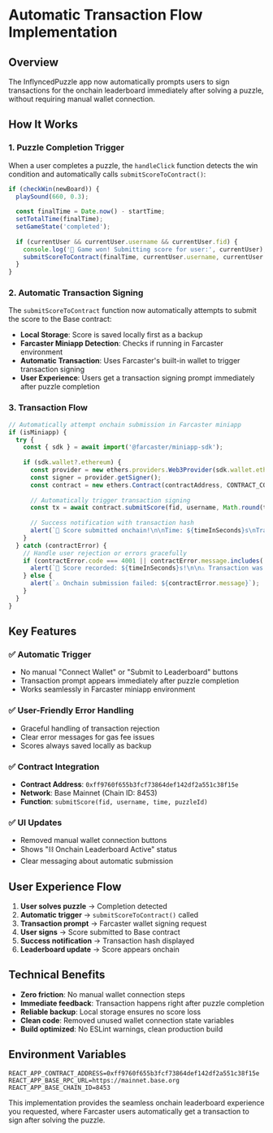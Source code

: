 # Automatic Transaction Flow Implementation

## Overview
The InflyncedPuzzle app now automatically prompts users to sign transactions for the onchain leaderboard immediately after solving a puzzle, without requiring manual wallet connection.

## How It Works

### 1. Puzzle Completion Trigger
When a user completes a puzzle, the `handleClick` function detects the win condition and automatically calls `submitScoreToContract()`:

```javascript
if (checkWin(newBoard)) {
  playSound(660, 0.3);
  
  const finalTime = Date.now() - startTime;
  setTotalTime(finalTime);
  setGameState('completed');
  
  if (currentUser && currentUser.username && currentUser.fid) {
    console.log('🎯 Game won! Submitting score for user:', currentUser);
    submitScoreToContract(finalTime, currentUser.username, currentUser.fid, currentPuzzle.id);
  }
}
```

### 2. Automatic Transaction Signing
The `submitScoreToContract` function now automatically attempts to submit the score to the Base contract:

- **Local Storage**: Score is saved locally first as a backup
- **Farcaster Miniapp Detection**: Checks if running in Farcaster environment
- **Automatic Transaction**: Uses Farcaster's built-in wallet to trigger transaction signing
- **User Experience**: Users get a transaction signing prompt immediately after puzzle completion

### 3. Transaction Flow
```javascript
// Automatically attempt onchain submission in Farcaster miniapp
if (isMiniapp) {
  try {
    const { sdk } = await import('@farcaster/miniapp-sdk');
    
    if (sdk.wallet?.ethereum) {
      const provider = new ethers.providers.Web3Provider(sdk.wallet.ethereum);
      const signer = provider.getSigner();
      const contract = new ethers.Contract(contractAddress, CONTRACT_CONFIG.abi, signer);
      
      // Automatically trigger transaction signing
      const tx = await contract.submitScore(fid, username, Math.round(time), puzzleId);
      
      // Success notification with transaction hash
      alert(`🎉 Score submitted onchain!\n\nTime: ${timeInSeconds}s\nTransaction: ${tx.hash}`);
    }
  } catch (contractError) {
    // Handle user rejection or errors gracefully
    if (contractError.code === 4001 || contractError.message.includes('User rejected')) {
      alert(`🎉 Score recorded: ${timeInSeconds}s!\n\n⚠️ Transaction was cancelled.`);
    } else {
      alert(`⚠️ Onchain submission failed: ${contractError.message}`);
    }
  }
}
```

## Key Features

### ✅ Automatic Trigger
- No manual "Connect Wallet" or "Submit to Leaderboard" buttons
- Transaction prompt appears immediately after puzzle completion
- Works seamlessly in Farcaster miniapp environment

### ✅ User-Friendly Error Handling
- Graceful handling of transaction rejection
- Clear error messages for gas fee issues
- Scores always saved locally as backup

### ✅ Contract Integration
- **Contract Address**: `0xff9760f655b3fcf73864def142df2a551c38f15e`
- **Network**: Base Mainnet (Chain ID: 8453)
- **Function**: `submitScore(fid, username, time, puzzleId)`

### ✅ UI Updates
- Removed manual wallet connection buttons
- Shows "⛓️ Onchain Leaderboard Active" status
- Clear messaging about automatic submission

## User Experience Flow

1. **User solves puzzle** → Completion detected
2. **Automatic trigger** → `submitScoreToContract()` called
3. **Transaction prompt** → Farcaster wallet signing request
4. **User signs** → Score submitted to Base contract
5. **Success notification** → Transaction hash displayed
6. **Leaderboard update** → Score appears onchain

## Technical Benefits

- **Zero friction**: No manual wallet connection steps
- **Immediate feedback**: Transaction happens right after puzzle completion
- **Reliable backup**: Local storage ensures no score loss
- **Clean code**: Removed unused wallet connection state variables
- **Build optimized**: No ESLint warnings, clean production build

## Environment Variables
```
REACT_APP_CONTRACT_ADDRESS=0xff9760f655b3fcf73864def142df2a551c38f15e
REACT_APP_BASE_RPC_URL=https://mainnet.base.org
REACT_APP_BASE_CHAIN_ID=8453
```

This implementation provides the seamless onchain leaderboard experience you requested, where Farcaster users automatically get a transaction to sign after solving the puzzle.
